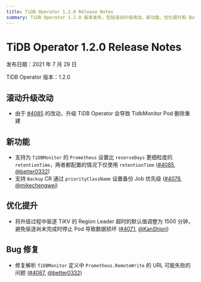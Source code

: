 ```yaml
---
title: TiDB Operator 1.2.0 Release Notes
summary: TiDB Operator 1.2.0 版本发布，包括滚动升级改动、新功能、优化提升和 Bug 修复。滚动升级改动包括升级 TiDB Operator 会导致 TidbMonitor Pod 删除重建。新功能包括支持为 `TiDBMonitor` 的 `Prometheus` 设置更细粒度的 `retentionTime` 和通过 `priorityClassName` 设置备份 Job 优先级。优化提升包括调整升级过程中驱逐 TiKV 的 Region Leader 超时的默认值。Bug 修复包括修复解析 `TiDBMonitor` 定义中 `Prometheus.RemoteWrite` 的 URL 可能失败的问题。
---
```


# TiDB Operator 1.2.0 Release Notes

发布日期：2021 年 7 月 29 日

TiDB Operator 版本：1.2.0

## 滚动升级改动

- 由于 [#4085](https://github.com/pingcap/tidb-operator/pull/4085) 的改动，升级 TiDB Operator 会导致 TidbMonitor Pod 删除重建

## 新功能

- 支持为 `TiDBMonitor` 的 `Prometheus` 设置比 `reserveDays` 更细粒度的 `retentionTime`，两者都配置的情况下仅使用 `retentionTime` ([#4085](https://github.com/pingcap/tidb-operator/pull/4085), [@better0332](https://github.com/better0332))
- 支持 `Backup` CR 通过 `priorityClassName` 设置备份 Job 优先级 ([#4078](https://github.com/pingcap/tidb-operator/pull/4078), [@mikechengwei](https://github.com/mikechengwei))

## 优化提升

- 将升级过程中驱逐 TiKV 的 Region Leader 超时的默认值调整为 1500 分钟，避免驱逐尚未完成时停止 Pod 导致数据损坏 ([#4071](https://github.com/pingcap/tidb-operator/pull/4071), [@KanShiori](https://github.com/KanShiori))

## Bug 修复

- 修复解析 `TiDBMonitor` 定义中 `Prometheus.RemoteWrite` 的 URL 可能失败的问题 ([#4087](https://github.com/pingcap/tidb-operator/pull/4087), [@better0332](https://github.com/better0332))
